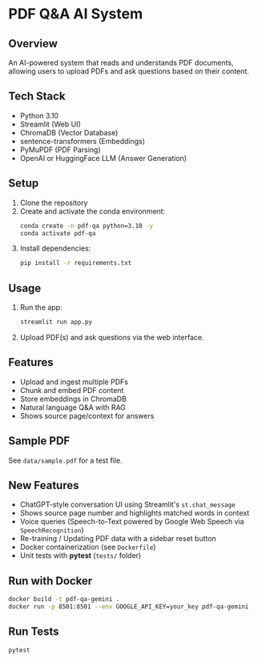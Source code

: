 # PDF Q&A AI System

## Overview
An AI-powered system that reads and understands PDF documents, allowing users to upload PDFs and ask questions based on their content.

## Tech Stack
- Python 3.10
- Streamlit (Web UI)
- ChromaDB (Vector Database)
- sentence-transformers (Embeddings)
- PyMuPDF (PDF Parsing)
- OpenAI or HuggingFace LLM (Answer Generation)

## Setup
1. Clone the repository
2. Create and activate the conda environment:
   ```sh
   conda create -n pdf-qa python=3.10 -y
   conda activate pdf-qa
   ```
3. Install dependencies:
   ```sh
   pip install -r requirements.txt
   ```

## Usage
1. Run the app:
   ```sh
   streamlit run app.py
   ```
2. Upload PDF(s) and ask questions via the web interface.

## Features
- Upload and ingest multiple PDFs
- Chunk and embed PDF content
- Store embeddings in ChromaDB
- Natural language Q&A with RAG
- Shows source page/context for answers

## Sample PDF
See `data/sample.pdf` for a test file.

## New Features
- ChatGPT-style conversation UI using Streamlit's `st.chat_message`
- Shows source page number and highlights matched words in context
- Voice queries (Speech-to-Text powered by Google Web Speech via `SpeechRecognition`)
- Re-training / Updating PDF data with a sidebar reset button
- Docker containerization (see `Dockerfile`)
- Unit tests with **pytest** (`tests/` folder)

## Run with Docker
```bash
docker build -t pdf-qa-gemini .
docker run -p 8501:8501 --env GOOGLE_API_KEY=your_key pdf-qa-gemini
```

## Run Tests
```bash
pytest
``` 